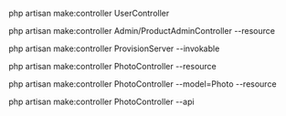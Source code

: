 php artisan make:controller UserController

php artisan make:controller Admin/ProductAdminController --resource

php artisan make:controller ProvisionServer --invokable

php artisan make:controller PhotoController --resource

php artisan make:controller PhotoController --model=Photo --resource

php artisan make:controller PhotoController --api
